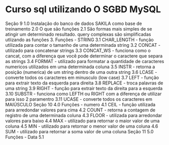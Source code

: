 # Curso sql utilizando O SGBD MySQL
Seção 9 
  1.0 Instalação do banco de dados SAKILA como base de treinamento
  2.0 O que são funções
    2.1 São formas mais simples de se atingir um determinado resultado. query complexas são simplificadas utlizando as funções
  3. Funções - STRING
    3.1 CHAR_LENGTH - função utilizada para contar o tamanho de uma determinada string
    3.2 CONCAT - utilizado para concatenar strings 
    3.3 CONCAT_WS - funciona como o cancat, com a diferença que você pode determinar o caractere que separa as strings
    3.4 FORMAT - utilizado para formatar a quantidade de caracteres numericos utilizados em uma determinada coluna
    3.5 INSTR - retorna a posição (numerica) de um string dentro de uma outra string
    3.6 LCASE - converte todos os caracteres em minusculo (low case)
    3.7 LEFT - função para extrair texto da esquerda para direita
    3.8 REPLACE - troca palavras de uma string
    3.9 RIGHT - função para extrair texto da direita para a esquerda
    3.10 SUBSTR - funciona como LEFTH ou RIGHT com a diferença de utilizar para isso 2 paramentro
    3.11 UCASE - converte todos os caracteres em MAIÚSCULO
 Seção 10
  4.0 Funções - numero
    4.1 CEIL - função utilizada para arredondar valores para cima
    4.2 COUNT - retorna a contagem de registro de uma determinada coluna
    4.3 FLOOR - utilizada para arredondar valores para baixo
    4.4 MAX - utilizado para retornar o maior valor de uma coluna
    4.5 MIN - utilizado para retornar o menor valor de uma coluna
    4.6 SUM - utilizado para retornar a soma valor de uma coluna
 Seção 11
  5.0 Funções - Data
    5.1
